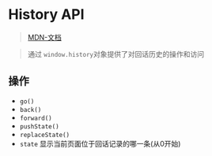 
# History API

> [MDN-文档](https://developer.mozilla.org/zh-CN/docs/Web/Events)

> 通过 `window.history`对象提供了对回话历史的操作和访问

## 操作

+ `go()`
+ `back()`
+ `forward()`
+ `pushState()`
+ `replaceState()`
+ `state` 显示当前页面位于回话记录的哪一条(从0开始)

